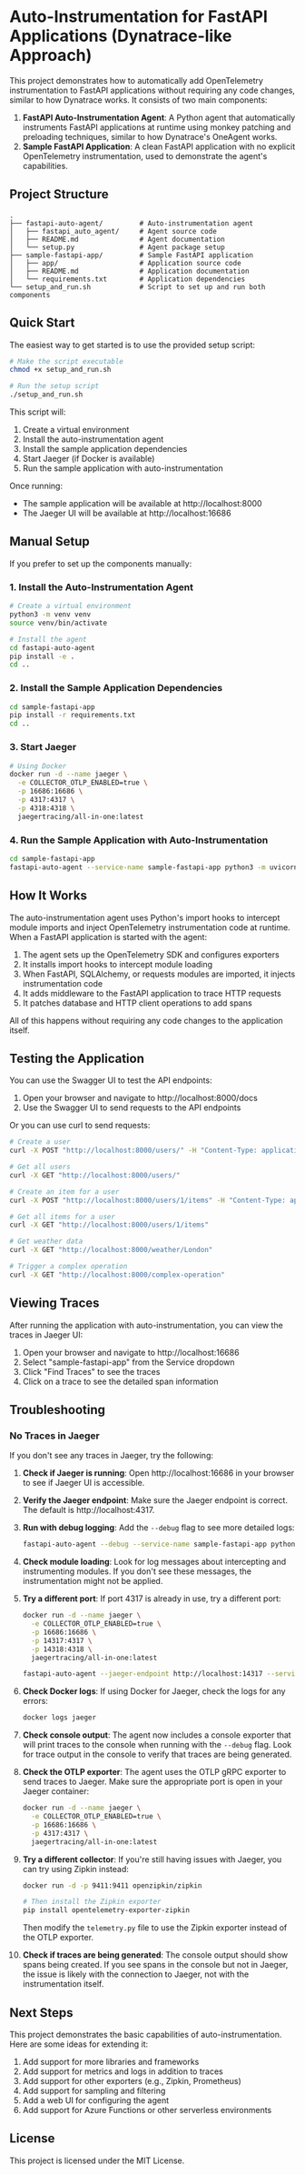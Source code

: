 # Auto-Instrumentation for FastAPI Applications (Dynatrace-like Approach)

This project demonstrates how to automatically add OpenTelemetry instrumentation to FastAPI applications without requiring any code changes, similar to how Dynatrace works. It consists of two main components:

1. **FastAPI Auto-Instrumentation Agent**: A Python agent that automatically instruments FastAPI applications at runtime using monkey patching and preloading techniques, similar to how Dynatrace's OneAgent works.
2. **Sample FastAPI Application**: A clean FastAPI application with no explicit OpenTelemetry instrumentation, used to demonstrate the agent's capabilities.

## Project Structure

```
.
├── fastapi-auto-agent/         # Auto-instrumentation agent
│   ├── fastapi_auto_agent/     # Agent source code
│   ├── README.md               # Agent documentation
│   └── setup.py                # Agent package setup
├── sample-fastapi-app/         # Sample FastAPI application
│   ├── app/                    # Application source code
│   ├── README.md               # Application documentation
│   └── requirements.txt        # Application dependencies
└── setup_and_run.sh            # Script to set up and run both components
```

## Quick Start

The easiest way to get started is to use the provided setup script:

```bash
# Make the script executable
chmod +x setup_and_run.sh

# Run the setup script
./setup_and_run.sh
```

This script will:
1. Create a virtual environment
2. Install the auto-instrumentation agent
3. Install the sample application dependencies
4. Start Jaeger (if Docker is available)
5. Run the sample application with auto-instrumentation

Once running:
- The sample application will be available at http://localhost:8000
- The Jaeger UI will be available at http://localhost:16686

## Manual Setup

If you prefer to set up the components manually:

### 1. Install the Auto-Instrumentation Agent

```bash
# Create a virtual environment
python3 -m venv venv
source venv/bin/activate

# Install the agent
cd fastapi-auto-agent
pip install -e .
cd ..
```

### 2. Install the Sample Application Dependencies

```bash
cd sample-fastapi-app
pip install -r requirements.txt
cd ..
```

### 3. Start Jaeger

```bash
# Using Docker
docker run -d --name jaeger \
  -e COLLECTOR_OTLP_ENABLED=true \
  -p 16686:16686 \
  -p 4317:4317 \
  -p 4318:4318 \
  jaegertracing/all-in-one:latest
```

### 4. Run the Sample Application with Auto-Instrumentation

```bash
cd sample-fastapi-app
fastapi-auto-agent --service-name sample-fastapi-app python3 -m uvicorn app.main:app --reload
```

## How It Works

The auto-instrumentation agent uses Python's import hooks to intercept module imports and inject OpenTelemetry instrumentation code at runtime. When a FastAPI application is started with the agent:

1. The agent sets up the OpenTelemetry SDK and configures exporters
2. It installs import hooks to intercept module loading
3. When FastAPI, SQLAlchemy, or requests modules are imported, it injects instrumentation code
4. It adds middleware to the FastAPI application to trace HTTP requests
5. It patches database and HTTP client operations to add spans

All of this happens without requiring any code changes to the application itself.

## Testing the Application

You can use the Swagger UI to test the API endpoints:

1. Open your browser and navigate to http://localhost:8000/docs
2. Use the Swagger UI to send requests to the API endpoints

Or you can use curl to send requests:

```bash
# Create a user
curl -X POST "http://localhost:8000/users/" -H "Content-Type: application/json" -d '{"username":"testuser","email":"test@example.com","password":"password123"}'

# Get all users
curl -X GET "http://localhost:8000/users/"

# Create an item for a user
curl -X POST "http://localhost:8000/users/1/items" -H "Content-Type: application/json" -d '{"title":"Test Item","description":"This is a test item","priority":3}'

# Get all items for a user
curl -X GET "http://localhost:8000/users/1/items"

# Get weather data
curl -X GET "http://localhost:8000/weather/London"

# Trigger a complex operation
curl -X GET "http://localhost:8000/complex-operation"
```

## Viewing Traces

After running the application with auto-instrumentation, you can view the traces in Jaeger UI:

1. Open your browser and navigate to http://localhost:16686
2. Select "sample-fastapi-app" from the Service dropdown
3. Click "Find Traces" to see the traces
4. Click on a trace to see the detailed span information

## Troubleshooting

### No Traces in Jaeger

If you don't see any traces in Jaeger, try the following:

1. **Check if Jaeger is running**: Open http://localhost:16686 in your browser to see if Jaeger UI is accessible.

2. **Verify the Jaeger endpoint**: Make sure the Jaeger endpoint is correct. The default is http://localhost:4317.

3. **Run with debug logging**: Add the `--debug` flag to see more detailed logs:
   ```bash
   fastapi-auto-agent --debug --service-name sample-fastapi-app python3 -m uvicorn app.main:app --reload
   ```

4. **Check module loading**: Look for log messages about intercepting and instrumenting modules. If you don't see these messages, the instrumentation might not be applied.

5. **Try a different port**: If port 4317 is already in use, try a different port:
   ```bash
   docker run -d --name jaeger \
     -e COLLECTOR_OTLP_ENABLED=true \
     -p 16686:16686 \
     -p 14317:4317 \
     -p 14318:4318 \
     jaegertracing/all-in-one:latest
   
   fastapi-auto-agent --jaeger-endpoint http://localhost:14317 --service-name sample-fastapi-app python3 -m uvicorn app.main:app --reload
   ```

6. **Check Docker logs**: If using Docker for Jaeger, check the logs for any errors:
   ```bash
   docker logs jaeger
   ```

7. **Check console output**: The agent now includes a console exporter that will print traces to the console when running with the `--debug` flag. Look for trace output in the console to verify that traces are being generated.

8. **Check the OTLP exporter**: The agent uses the OTLP gRPC exporter to send traces to Jaeger. Make sure the appropriate port is open in your Jaeger container:
   ```bash
   docker run -d --name jaeger \
     -e COLLECTOR_OTLP_ENABLED=true \
     -p 16686:16686 \
     -p 4317:4317 \
     jaegertracing/all-in-one:latest
   ```

9. **Try a different collector**: If you're still having issues with Jaeger, you can try using Zipkin instead:
   ```bash
   docker run -d -p 9411:9411 openzipkin/zipkin
   
   # Then install the Zipkin exporter
   pip install opentelemetry-exporter-zipkin
   ```
   
   Then modify the `telemetry.py` file to use the Zipkin exporter instead of the OTLP exporter.

10. **Check if traces are being generated**: The console output should show spans being created. If you see spans in the console but not in Jaeger, the issue is likely with the connection to Jaeger, not with the instrumentation itself.

## Next Steps

This project demonstrates the basic capabilities of auto-instrumentation. Here are some ideas for extending it:

1. Add support for more libraries and frameworks
2. Add support for metrics and logs in addition to traces
3. Add support for other exporters (e.g., Zipkin, Prometheus)
4. Add support for sampling and filtering
5. Add a web UI for configuring the agent
6. Add support for Azure Functions or other serverless environments

## License

This project is licensed under the MIT License.
